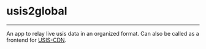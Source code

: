 # usis2global
---

An app to relay live usis data in an organized format. Can also be called as a frontend for [USIS-CDN](https://usis-cdn.eniamza.com/usisdump.json).
